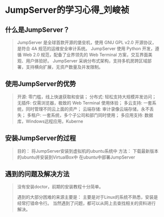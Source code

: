 # JumpServer的学习心得_刘峻祯

## 什么是JumpServer？
> JumpServer 是全球首款开源的堡垒机，使用 GNU GPL v2.0 开源协议，是符合 4A 规范的运维安全审计系统。
> JumpServer 使用 Python 开发，遵循 Web 2.0 规范，配备了业界领先的 Web Terminal 方案，交互界面美观、用户体验好。
> JumpServer 采纳分布式架构，支持多机房跨区域部署，支持横向扩展，无资产数量及并发限制。  

## 使用JumpServer的优势
>开源: 零门槛，线上快速获取和安装；
>分布式: 轻松支持大规模并发访问；
>无插件: 仅需浏览器，极致的 Web Terminal 使用体验；
>多云支持: 一套系统，同时管理不同云上面的资产；
>云端存储: 审计录像云端存储，永不丢失；
>多租户: 一套系统，多个子公司和部门同时使用；
>多应用支持: 数据库，Windows远程应用，Kuberne  

## 安装JumpServer的过程
>目的：
>将JumpServer安装到虚拟机的ubuntu系统中
>方法：
>下载最新版本的ubuntu并安装到VirtualBox中
>在ubuntu中部署JumpServer  

## 遇到的问题及解决方法
>没有安装doctor，前期的安装教程十分简单。
>
>遇到的大部分困难的来源主要是：
>主要是对于Linux的系统不熟悉，安装是经常打错命令行。
>当然遇到了问题，都可以从网上去查找相关的资料进行解决。





